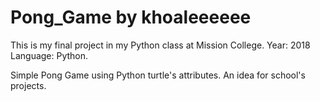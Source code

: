# Pong_Game by khoaleeeeee

This is my final project in my Python class at Mission College.
Year: 2018
Language: Python.

Simple Pong Game using Python turtle's attributes. An idea for school's projects. 
